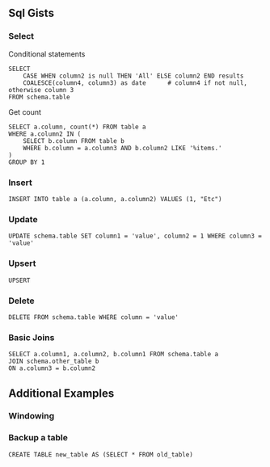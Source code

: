 ## Sql Gists
### Select

Conditional statements

    SELECT
        CASE WHEN column2 is null THEN 'All' ELSE column2 END results
        COALESCE(column4, column3) as date      # column4 if not null, otherwise column 3
    FROM schema.table

Get count

    SELECT a.column, count(*) FROM table a
    WHERE a.column2 IN (
        SELECT b.column FROM table b
        WHERE b.column = a.column3 AND b.column2 LIKE '%items.'
    )
    GROUP BY 1

### Insert

    INSERT INTO table a (a.column, a.column2) VALUES (1, "Etc")

### Update

    UPDATE schema.table SET column1 = 'value', column2 = 1 WHERE column3 = 'value'

### Upsert

    UPSERT

### Delete

    DELETE FROM schema.table WHERE column = 'value'

### Basic Joins

    SELECT a.column1, a.column2, b.column1 FROM schema.table a
    JOIN schema.other_table b
    ON a.column3 = b.column2

## Additional Examples

### Windowing

### Backup a table

    CREATE TABLE new_table AS (SELECT * FROM old_table)
